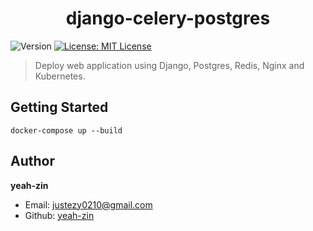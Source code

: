 <h1 align="center">django-celery-postgres</h1>
<p>
  <img alt="Version" src="https://img.shields.io/badge/version-1.0.0-blue.svg?cacheSeconds=2592000" />
  <a href="#" target="_blank">
    <img alt="License: MIT License" src="https://img.shields.io/badge/License-MIT License-yellow.svg" />
  </a>
</p>

> Deploy web application using Django, Postgres, Redis, Nginx and Kubernetes.

## Getting Started
```
docker-compose up --build
```

## Author

**yeah-zin**

* Email: justezy0210@gmail.com
* Github: [yeah-zin](https://github.com/yeah-zin)